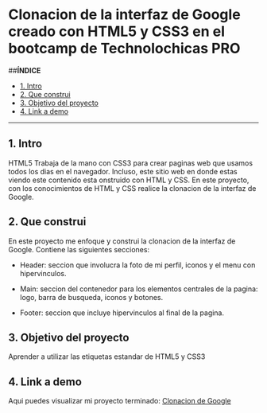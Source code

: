 # Clonacion de la interfaz de Google creado con HTML5 y CSS3 en el bootcamp de Technolochicas PRO


##**ÍNDICE**

* [1. Intro](https://github.com/brendaramirez2022/clonacionGoogle/edit/main/README.md#1-intro)
* [2. Que construi](https://github.com/brendaramirez2022/clonacionGoogle/edit/main/README.md#2-que-construi)
* [3. Objetivo del proyecto](https://github.com/brendaramirez2022/clonacionGoogle/edit/main/README.md#3-objetivo-del-proyecto)
* [4. Link a demo](https://github.com/brendaramirez2022/clonacionGoogle/edit/main/README.md#4-link-a-demo)

****

## 1. Intro
HTML5 Trabaja de la mano con CSS3 para crear paginas web que usamos todos los dias en el navegador. Incluso, este sitio web en donde estas viendo este contenido esta onstruido con HTML y CSS. En este proyecto, con los conocimientos de HTML y CSS realice la clonacion de la interfaz de Google.

## 2. Que construi
En este proyecto me enfoque y construi la clonacion de la interfaz de Google.
Contiene las siguientes secciones:
* Header: seccion que involucra la foto de mi perfil, iconos y el menu con hipervinculos.

* Main: seccion del contenedor para los elementos centrales de la pagina: logo, barra de busqueda, iconos y botones.

* Footer: seccion que incluye hipervinculos al final de la pagina.

## 3. Objetivo del proyecto
Aprender a utilizar las etiquetas estandar de HTML5 y CSS3

## 4. Link a demo
Aqui puedes visualizar mi proyecto terminado: [Clonacion de Google](#)

